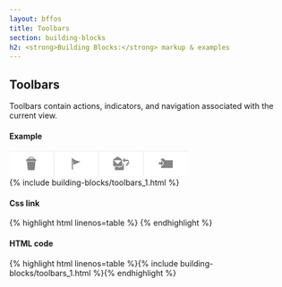 ```yaml
---
layout: bffos
title: Toolbars
section: building-blocks
h2: <strong>Building Blocks:</strong> markup & examples
---
```


## Toolbars

Toolbars contain actions, indicators, and navigation associated with the current view.

<div>
  <h4>Example</h4>
  <section class="example">
    <img src="../images/BB/toolbars.jpg" alt="Toolbars (Image replacing code)"/>
    <article class="toolbar frame">{% include building-blocks/toolbars_1.html %}</article>
  </section>

  <h4>Css link</h4>
  {% highlight html linenos=table %}<link href="(your styles folder)/style/toolbars.css" rel="stylesheet" type="text/css">
<link href="(your styles folder)/icons/styles/action_icons.css" rel="stylesheet" type="text/css">{% endhighlight %}

  <h4>HTML code</h4>
  {% highlight html linenos=table %}{% include building-blocks/toolbars_1.html %}{% endhighlight %}
</div>
